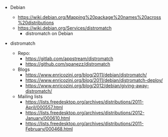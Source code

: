- Debian
  * <https://wiki.debian.org/Mapping%20package%20names%20across%20distributions>
  * <https://wiki.debian.org/Services/distromatch>
    + distromatch on Debian

- distromatch
  * Repo:
    + <https://gitlab.com/appstream/distromatch>
    + <https://github.com/spanezz/distromatch>
  * Blogs
    + <https://www.enricozini.org/blog/2011/debian/distromatch/>
    + <https://www.enricozini.org/blog/2011/debian/distromatch-deploy/>
    + <https://www.enricozini.org/blog/2012/debian/giving-away-distromatch/>
  * Mailing lists
    + <https://lists.freedesktop.org/archives/distributions/2011-April/000557.html>
    + <https://lists.freedesktop.org/archives/distributions/2012-January/000610.html>
    + <https://lists.freedesktop.org/archives/distributions/2011-February/000468.html>
